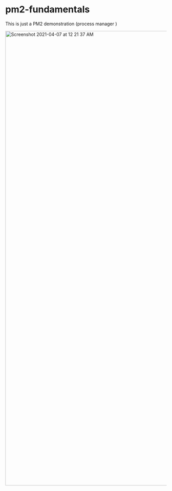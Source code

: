 # pm2-fundamentals

This is just a PM2 demonstration (process manager )



<img width="1413" alt="Screenshot 2021-04-07 at 12 21 37 AM" src="https://user-images.githubusercontent.com/47599526/113763817-c2ac4f80-9737-11eb-9180-28948694e8d5.png">
